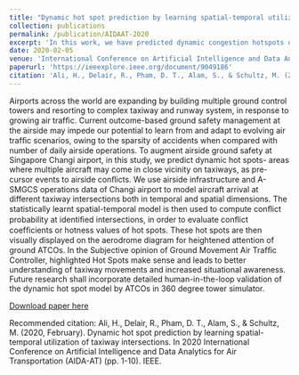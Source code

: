 ```yaml
---
title: "Dynamic hot spot prediction by learning spatial-temporal utilization of taxiway intersections"
collection: publications
permalink: /publication/AIDAAT-2020
excerpt: 'In this work, we have predicted dynamic congestion hotspots on airside taxiway network to prevent safety incidents and delays. Hot spots- areas where multiple aircraft may come in close vicinity on taxiways, act as pre-cursors to airside conflicts. We used airside infrastructure and surveillance data of Changi airport to model aircraft arrival at different taxiway intersections both in temporal and spatial dimensions. The statistically learnt spatial-temporal model was then used to compute conflict probability at identified intersections. These hot spots were then visually displayed on the aerodrome diagram for heightened attention of air traffic controllers (ATCOs). In the opinion of Ground Movement ATCO, highlighted Hot Spots lead to better understanding of taxiway movements and increased situational awareness.'
date: 2020-02-05
venue: 'International Conference on Artificial Intelligence and Data Analytics for Air Transportation'
paperurl: 'https://ieeexplore.ieee.org/document/9049186'
citation: 'Ali, H., Delair, R., Pham, D. T., Alam, S., & Schultz, M. (2020, February). Dynamic hot spot prediction by learning spatial-temporal utilization of taxiway intersections. In 2020 International Conference on Artificial Intelligence and Data Analytics for Air Transportation (AIDA-AT) (pp. 1-10). IEEE.'
---
```

Airports across the world are expanding by building multiple ground control towers and resorting to complex taxiway and runway system, in response to growing air trafﬁc. Current outcome-based ground safety management at the airside may impede our potential to learn from and adapt to evolving air trafﬁc scenarios, owing to the sparsity of accidents when compared with number of daily airside operations. To augment airside ground safety at Singapore Changi airport, in this study, we predict dynamic hot spots- areas where multiple aircraft may come in close vicinity on taxiways, as pre-cursor events to airside conﬂicts. We use airside infrastructure and A-SMGCS operations data of Changi airport to model aircraft arrival at different taxiway intersections both in temporal and spatial dimensions. The statistically learnt spatial-temporal model is then used to compute conﬂict probability at identiﬁed intersections, in order to evaluate conﬂict coefﬁcients or hotness values of hot spots. These hot spots are then visually displayed on the aerodrome diagram for heightened attention of ground ATCOs. In the Subjective opinion of Ground Movement Air Trafﬁc Controller, highlighted Hot Spots make sense and leads to better understanding of taxiway movements and increased situational awareness. Future research shall incorporate detailed human-in-the-loop validation of the dynamic hot spot model by ATCOs in 360 degree tower simulator.

[Download paper here](https://hal-enac.archives-ouvertes.fr/hal-02547526/file/09049186.pdf)

Recommended citation: Ali, H., Delair, R., Pham, D. T., Alam, S., & Schultz, M. (2020, February). Dynamic hot spot prediction by learning spatial-temporal utilization of taxiway intersections. In 2020 International Conference on Artificial Intelligence and Data Analytics for Air Transportation (AIDA-AT) (pp. 1-10). IEEE.